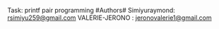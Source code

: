 Task: printf pair programming
#Authors# 
Simiyuraymond: rsimiyu259@gmail.com
VALERIE-JERONO : jeronovalerie1@gmail.com


